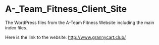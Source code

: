 # A-_Team_Fitness_Client_Site
The WordPress files from the A-Team Fitness Website including the main index files. 

Here is the link to the website: http://www.grannycart.club/ 
